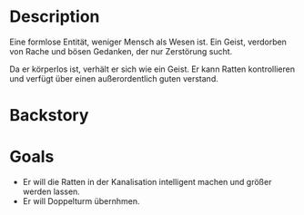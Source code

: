 # Description

Eine formlose Entität, weniger Mensch als Wesen ist. Ein Geist, verdorben von Rache und bösen Gedanken, der nur Zerstörung sucht.

Da er körperlos ist, verhält er sich wie ein Geist. Er kann Ratten kontrollieren und verfügt über einen außerordentlich guten verstand. 

# Backstory

# Goals

- Er will die Ratten in der Kanalisation intelligent machen und größer werden lassen.
- Er will Doppelturm übernhmen.